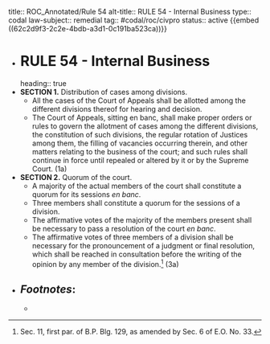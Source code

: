 title:: ROC_Annotated/Rule 54
alt-title:: RULE 54 - Internal Business
type:: codal
law-subject:: remedial
tag:: #codal/roc/civpro
status:: active
{{embed ((62c2d9f3-2c2e-4bdb-a3d1-0c191ba523ca))}}

- # RULE 54 - Internal Business
  heading:: true
- **SECTION 1.** Distribution of cases among divisions.
	- All the cases of the Court of Appeals shall be allotted among the different divisions thereof for hearing and decision.
	- The Court of Appeals, sitting en banc, shall make proper orders or rules to govern the allotment of cases among the different divisions, the constitution of such divisions, the regular rotation of Justices among them, the filling of vacancies occurring therein, and other matters relating to the business of the court; and such rules shall continue in force until repealed or altered by it or by the Supreme Court. (1a)
- **SECTION 2.** Quorum of the court.
	- A majority of the actual members of the court shall constitute a quorum for its sessions *en banc*.
	- Three members shall constitute a quorum for the sessions of a division.
	- The affirmative votes of the majority of the members present shall be necessary to pass a resolution of the court *en banc*.
	- The affirmative votes of three members of a division shall be necessary for the pronouncement of a judgment or final resolution, which shall be reached in consultation before the writing of the opinion by any member of the division.[^1] (3a)
- ## _Footnotes_:
	- [^1]: Sec. 11, first par. of B.P. Blg. 129, as amended by Sec. 6 of E.O. No. 33.